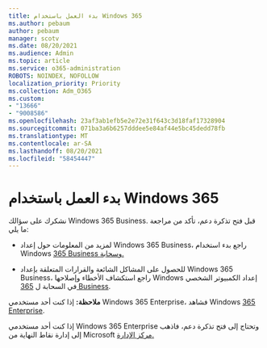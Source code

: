 ```yaml
---
title: بدء العمل باستخدام Windows 365
ms.author: pebaum
author: pebaum
manager: scotv
ms.date: 08/20/2021
ms.audience: Admin
ms.topic: article
ms.service: o365-administration
ROBOTS: NOINDEX, NOFOLLOW
localization_priority: Priority
ms.collection: Adm_O365
ms.custom:
- "13666"
- "9008586"
ms.openlocfilehash: 23af3ab1efb5e2e72e31f643c3d18faf17328904
ms.sourcegitcommit: 071ba3a6b6257dddee5e84af44e5bc45dedd78fb
ms.translationtype: MT
ms.contentlocale: ar-SA
ms.lasthandoff: 08/20/2021
ms.locfileid: "58454447"
---
```

# <a name="getting-started-with-windows-365"></a>بدء العمل باستخدام Windows 365

نشكرك على سؤالك Windows 365 Business. قبل فتح تذكرة دعم، تأكد من مراجعة ما يلي:

- لمزيد من المعلومات حول إعداد Windows 365 Business، راجع بدء استخدام Windows [365 Business وسحابة.](https://docs.microsoft.com/microsoft-365/admin/setup/get-started-windows-365-business)

- للحصول على المشاكل الشائعة والقرارات المتعلقة بإعداد Windows 365 Business، راجع استكشاف الأخطاء وإصلاحها Windows إعداد الكمبيوتر الشخصي في السحابة ل [365 Business](https://docs.microsoft.com/microsoft-365/admin/setup/troubleshoot-windows-365-business).

**ملاحظة:** إذا كنت أحد مستخدمي Windows 365 Enterprise، فشاهد Windows [365 Enterprise](https://docs.microsoft.com/windows-365/).

إذا كنت أحد مستخدمي Windows 365 Enterprise وتحتاج إلى فتح تذكرة دعم، فاذهب إلى إدارة نقاط النهاية من Microsoft [مركز الإدارة.](https://endpoint.microsoft.com/)
